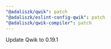 ```yaml
---
"@adaliszk/qwik": patch
"@adaliszk/eslint-config-qwik": patch
"@adaliszk/qwik-compiler": patch
---
```


Update Qwik to 0.19.1
